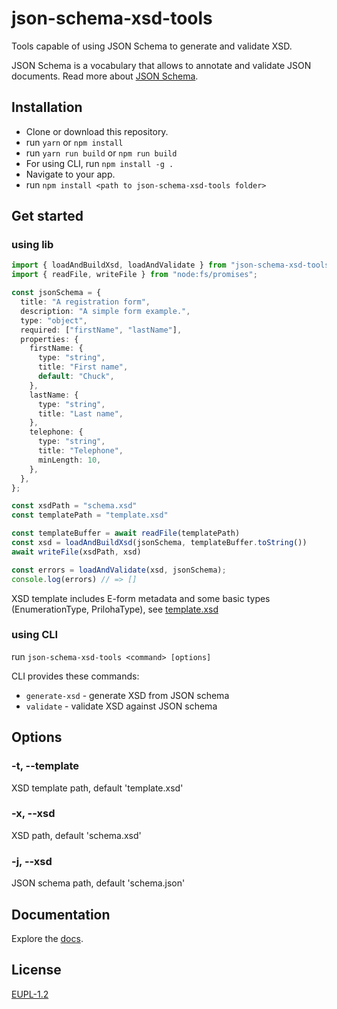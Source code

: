 # json-schema-xsd-tools
<!-- [![npm](https://img.shields.io/npm/v/json-schema-xsd-tools)](https://www.npmjs.com/package/json-schema-xsd-tools) -->

Tools capable of using JSON Schema to generate and validate XSD.


JSON Schema is a vocabulary that allows to annotate and validate JSON documents.
Read more about [JSON Schema](https://json-schema.org/).


## Installation
- Clone or download this repository.
- run `yarn` or `npm install`
- run `yarn run build` or `npm run build`
- For using CLI, run `npm install -g .`
- Navigate to your app.
- run `npm install <path to json-schema-xsd-tools folder>`

<!--
In a browser:

`<script src="dist/json-schema-xsd-tools.js"></script>`

Using yarn:

`yarn add json-schema-xsd-tools`

Usign npm:

`npm install json-schema-xsd-tools`
-->

## Get started
### using lib
```ts
import { loadAndBuildXsd, loadAndValidate } from "json-schema-xsd-tools";
import { readFile, writeFile } from "node:fs/promises";

const jsonSchema = {
  title: "A registration form",
  description: "A simple form example.",
  type: "object",
  required: ["firstName", "lastName"],
  properties: {
    firstName: {
      type: "string",
      title: "First name",
      default: "Chuck",
    },
    lastName: {
      type: "string",
      title: "Last name",
    },
    telephone: {
      type: "string",
      title: "Telephone",
      minLength: 10,
    },
  },
};

const xsdPath = "schema.xsd"
const templatePath = "template.xsd"

const templateBuffer = await readFile(templatePath)
const xsd = loadAndBuildXsd(jsonSchema, templateBuffer.toString())
await writeFile(xsdPath, xsd)

const errors = loadAndValidate(xsd, jsonSchema);
console.log(errors) // => [] 
```

XSD template includes E-form metadata and some basic types (EnumerationType, PrilohaType), see [template.xsd](forms/00603481.dopravneZnacenie.sk/template.xsd)

### using CLI
run `json-schema-xsd-tools <command> [options]`

CLI provides these commands:
- `generate-xsd` - generate XSD from JSON schema 
- `validate` - validate XSD against JSON schema

## Options
### -t, --template
XSD template path, default 'template.xsd'

### -x, --xsd 
XSD path, default 'schema.xsd'

### -j, --xsd
JSON schema path, default 'schema.json'

## Documentation
Explore the [docs](https://bratislava.github.io/json-schema-xsd-tools/).


## License
[EUPL-1.2](https://github.com/bratislava/json-schema-xsd-tools/blob/master/LICENSE.md)
